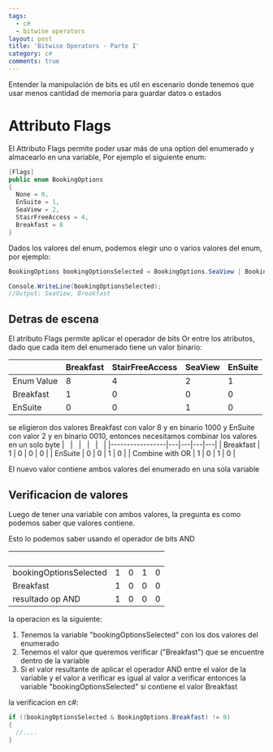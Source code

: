 ```yaml
---
tags:
  - c#
  - bitwise operators
layout: post
title: 'Bitwise Operators - Parte I'
category: c#
comments: true
---
```


Entender la manipulación de bits es util en escenario donde tenemos que usar menos cantidad de memoria para guardar datos o estados

# Attributo Flags

El Attributo Flags permite poder usar más de una option del enumerado y almacearlo en una variable, Por ejemplo el siguiente enum:

```csharp
[Flags]
public enum BookingOptions
{
  None = 0,
  EnSuite = 1,
  SeaView = 2,
  StairFreeAccess = 4,
  Breakfast = 8
}

```

Dados los valores del enum, podemos elegir uno o varios valores del enum, por ejemplo:

```csharp
BookingOptions bookingOptionsSelected = BookingOptions.SeaView | BookingOptions.Breakfast;

Console.WriteLine(bookingOptionsSelected);
//Output: SeaView, Breakfast
```

## Detras de escena

El atributo Flags permite aplicar el operador de bits Or entre los atributos, dado que cada item del enumerado tiene un valor binario:

|            | Breakfast | StairFreeAccess | SeaView | EnSuite |
|------------|-----------|-----------------|---------|---------|
| Enum Value | 8         | 4               | 2       | 1       |
| Breakfast  | 1         | 0               | 0       | 0       |
| EnSuite    | 0         | 0               | 1       | 0       |

se eligieron dos valores Breakfast con valor 8 y en binario 1000 y EnSuite con valor 2 y en binario 0010, entonces necesitamos combinar los valores en un solo byte
| &nbsp;       | &nbsp; | &nbsp; | &nbsp; | &nbsp; |
|-----------------|---|---|---|---|
| Breakfast       | 1 | 0 | 0 | 0 |
| EnSuite         | 0 | 0 | 1 | 0 |
| Combine with OR | 1 | 0 | 1 | 0 |

El nuevo valor contiene ambos valores del enumerado en una sola variable

## Verificacion de valores

Luego de tener una variable con ambos valores, la pregunta es como podemos saber que valores contiene.

Esto lo podemos saber usando el operador de bits AND

| &nbsp;       | &nbsp; | &nbsp; | &nbsp; | &nbsp; |
|-----------------|---|---|---|---|
| bookingOptionsSelected       | 1 | 0 | 1 | 0 |
| Breakfast       | 1 | 0 | 0 | 0 |
| resultado op AND | 1 | 0 | 0 | 0 |

la operacion es la siguiente:

1. Tenemos la variable "bookingOptionsSelected" con los dos valores del enumerado
2. Tenemos el valor que queremos verificar ("Breakfast") que se encuentre dentro de la variable
3. Si el valor resultante de aplicar el operador AND entre el valor de la variable y el valor a verificar es igual al valor a verificar entonces la variable "bookingOptionsSelected" si contiene el valor Breakfast

la verificacion en c#:

```csharp
if ((bookingOptionsSelected & BookingOptions.Breakfast) != 0)
{
  //....
}
```
